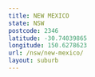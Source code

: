 ```yaml
---
title: NEW MEXICO
state: NSW
postcode: 2346
latitude: -30.74039865
longitude: 150.6278623
url: /nsw/new-mexico/
layout: suburb
---
```

